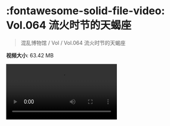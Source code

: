 # :fontawesome-solid-file-video: Vol.064 流火时节的天蝎座

> 混乱博物馆 / Vol / Vol.064 流火时节的天蝎座

**视频大小**: 63.42 MB

<div class="video"><video src="https://file.hsyhx.top/archive/混乱博物馆/Vol/064.mp4" controls preload>🤔 您的浏览器不支持 video 标签</video></div>